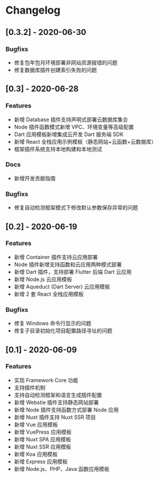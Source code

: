 # Changelog

## [0.3.2] - 2020-06-30

### Bugfixs

- 修复包年包月环境部署非网站资源报错的问题
- 修复数据库插件创建索引失败的问题

## [0.3] - 2020-06-28

### Features

- 新增 Database 插件支持声明式部署云数据库集合
- Node 插件函数模式新增 VPC、环境变量等高级配置
- Dart 应用模板新增集成云开发 Dart 服务端 SDK
- 新增 React 全栈应用示例模板（静态网站+云函数+云数据库）
- 框架插件系统支持本地构建和本地测试

### Docs

- 新增开发贡献指南

### Bugfixs

- 修复自动检测框架模式下修改默认参数保存异常的问题

## [0.2] - 2020-06-19

### Features

- 新增 Container 插件支持云应用部署
- Node 插件新增支持函数和云应用两种模式部署
- 新增 Dart 插件，支持部署 Flutter 后端 Dart 云应用
- 新增 Node.js 云应用模板
- 新增 Aqueduct (Dart Server) 云应用模板
- 新增 2 套 React 全栈应用模板

### Bugfixs

- 修复 Windows 命令行显示的问题
- 修复子目录初始化项目配置路径寻址的问题

## [0.1] - 2020-06-09

### Features

- 实现 Framework Core 功能
- 支持插件机制
- 支持自动检测框架和语言生成插件配置
- 新增 Webstie 插件支持静态网站部署
- 新增 Node 插件支持函数方式部署 Node 应用
- 新增 Nuxt 插件支持 Nuxt SSR 项目
- 新增 Vue 应用模板
- 新增 VuePress 应用模板
- 新增 Nuxt SPA 应用模板
- 新增 Nuxt SSR 应用模板
- 新增 Koa 应用模板
- 新增 Express 应用模板
- 新增 Node.js、PHP、Java 函数应用模板
